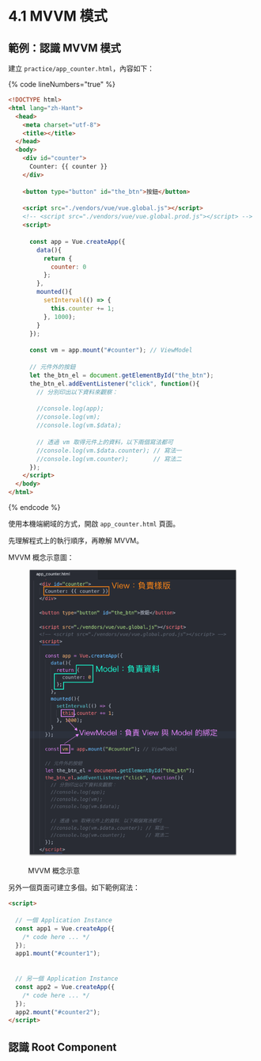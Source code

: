 # 4.1 MVVM 模式

## 範例：認識 MVVM 模式

建立 `practice/app_counter.html`，內容如下：

{% code lineNumbers="true" %}
```html
<!DOCTYPE html>
<html lang="zh-Hant">
  <head>
    <meta charset="utf-8">
    <title></title>
  </head>
  <body>
    <div id="counter">
      Counter: {{ counter }}
    </div>

    <button type="button" id="the_btn">按鈕</button>

    <script src="./vendors/vue/vue.global.js"></script>
    <!-- <script src="./vendors/vue/vue.global.prod.js"></script> -->
    <script>

      const app = Vue.createApp({
        data(){
          return {
            counter: 0
          };
        },
        mounted(){
          setInterval(() => {
            this.counter += 1;
          }, 1000);
        }
      });

      const vm = app.mount("#counter"); // ViewModel

      // 元件外的按鈕
      let the_btn_el = document.getElementById("the_btn");
      the_btn_el.addEventListener("click", function(){
        // 分別印出以下資料來觀察：

        //console.log(app);
        //console.log(vm);
        //console.log(vm.$data);

        // 透過 vm 取得元件上的資料，以下兩個寫法都可
        //console.log(vm.$data.counter); // 寫法一
        //console.log(vm.counter);       // 寫法二
      });
    </script>
  </body>
</html>
```
{% endcode %}

使用本機端網域的方式，開啟 `app_counter.html` 頁面。



先理解程式上的執行順序，再瞭解 MVVM。

MVVM 概念示意圖：

<figure><img src="../.gitbook/assets/mvvm (1).png" alt=""><figcaption><p>MVVM 概念示意</p></figcaption></figure>



另外一個頁面可建立多個。如下範例寫法：

```html
<script>
  
  // 一個 Application Instance
  const app1 = Vue.createApp({
    /* code here ... */
  });
  app1.mount("#counter1");
  
  
  // 另一個 Application Instance
  const app2 = Vue.createApp({
    /* code here ... */
  });
  app2.mount("#counter2");
</script>
```



## 認識 Root Component



